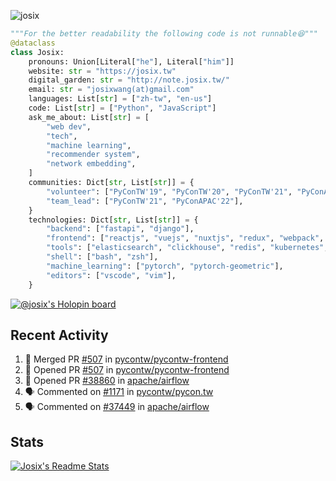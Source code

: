 ![josix](https://komarev.com/ghpvc/?username=josix)
```python
"""For the better readability the following code is not runnable😆"""
@dataclass
class Josix:
    pronouns: Union[Literal["he"], Literal["him"]]
    website: str = "https://josix.tw"
    digital_garden: str = "http://note.josix.tw/"
    email: str = "josixwang(at)gmail.com"
    languages: List[str] = ["zh-tw", "en-us"]
    code: List[str] = ["Python", "JavaScript"]
    ask_me_about: List[str] = [
        "web dev",
        "tech",
        "machine learning",
        "recommender system",
        "network embedding",
    ]
    communities: Dict[str, List[str]] = {
        "volunteer": ["PyConTW'19", "PyConTW'20", "PyConTW'21", "PyConAPAC'22"],
        "team_lead": ["PyConTW'21", "PyConAPAC'22"],
    }
    technologies: Dict[str, List[str]] = {
        "backend": ["fastapi", "django"],
        "frontend": ["reactjs", "vuejs", "nuxtjs", "redux", "webpack", "tailwindcss"],
        "tools": ["elasticsearch", "clickhouse", "redis", "kubernetes", "docker"],
        "shell": ["bash", "zsh"],
        "machine_learning": ["pytorch", "pytorch-geometric"],
        "editors": ["vscode", "vim"],
    }
```
[![@josix's Holopin board](https://holopin.io/api/user/board?user=josix)](https://holopin.io/@josix)

## Recent Activity
<!--START_SECTION:activity-->
1. 🎉 Merged PR [#507](https://github.com/pycontw/pycontw-frontend/pull/507) in [pycontw/pycontw-frontend](https://github.com/pycontw/pycontw-frontend)
2. 💪 Opened PR [#507](https://github.com/pycontw/pycontw-frontend/pull/507) in [pycontw/pycontw-frontend](https://github.com/pycontw/pycontw-frontend)
3. 💪 Opened PR [#38860](https://github.com/apache/airflow/pull/38860) in [apache/airflow](https://github.com/apache/airflow)
4. 🗣 Commented on [#1171](https://github.com/pycontw/pycon.tw/pull/1171#issuecomment-2044406073) in [pycontw/pycon.tw](https://github.com/pycontw/pycon.tw)
5. 🗣 Commented on [#37449](https://github.com/apache/airflow/issues/37449#issuecomment-2041992100) in [apache/airflow](https://github.com/apache/airflow)
<!--END_SECTION:activity-->



## Stats
[![Josix's Readme Stats](https://github-readme-stats.vercel.app/api?username=josix&show_icons=true&theme=default&count_private=true&card_width=400)](https://github.com/anuraghazra/github-readme-stats)
